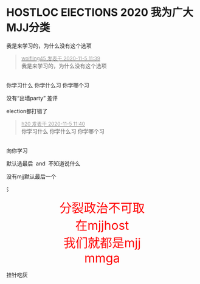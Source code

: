 # HOSTLOC ElECTIONS 2020  我为广大MJJ分类


我是来学习的，为什么没有这个选项<img src="static/image/smiley/default/shocked.gif" smilieid="6" border="0" alt="" /><img id="aimg_W9n9u" onclick="zoom(this, this.src, 0, 0, 0)" class="zoom" src="https://cdn.jsdelivr.net/gh/hishis/forum-master/public/images/patch.gif" onmouseover="img_onmouseoverfunc(this)" onload="thumbImg(this)" border="0" alt="" />

<div class="quote"><blockquote><font size="2"><a href="https://www.hostloc.com/forum.php?mod=redirect&amp;goto=findpost&amp;pid=9405806&amp;ptid=762690" target="_blank"><font color="#999999">wolfling45 发表于 2020-11-5 11:39</font></a></font><br />
我是来学习的，为什么没有这个选项</blockquote></div><br />
你学习什么 你学什么习 你学哪个习

没有“出墙party” 差评

election都打错了

<div class="quote"><blockquote><font size="2"><a href="https://www.hostloc.com/forum.php?mod=redirect&amp;goto=findpost&amp;pid=9405808&amp;ptid=762690" target="_blank"><font color="#999999">h20 发表于 2020-11-5 11:40</font></a></font><br />
你学习什么 你学什么习 你学哪个习</blockquote></div><br />
向你学习<img src="static/image/smiley/default/handshake.gif" smilieid="17" border="0" alt="" /><img id="aimg_NplfN" onclick="zoom(this, this.src, 0, 0, 0)" class="zoom" src="https://cdn.jsdelivr.net/gh/hishis/forum-master/public/images/patch.gif" onmouseover="img_onmouseoverfunc(this)" onload="thumbImg(this)" border="0" alt="" />

默认选最后&nbsp;&nbsp;and&nbsp;&nbsp;不知道说什么<img id="aimg_FoG1O" onclick="zoom(this, this.src, 0, 0, 0)" class="zoom" src="https://cdn.jsdelivr.net/gh/hishis/forum-master/public/images/patch.gif" onmouseover="img_onmouseoverfunc(this)" onload="thumbImg(this)" border="0" alt="" />

没有mjj默认最后一个<img id="aimg_NSq6Q" onclick="zoom(this, this.src, 0, 0, 0)" class="zoom" src="https://cdn.jsdelivr.net/gh/hishis/forum-master/public/images/patch.gif" onmouseover="img_onmouseoverfunc(this)" onload="thumbImg(this)" border="0" alt="" />

氵

<div align="center"><font size="6"><font color="Red">分裂政治不可取<br />
在mjjhost<br />
我们就都是mjj<br />
mmga</font></font></div>

挂针吃灰
